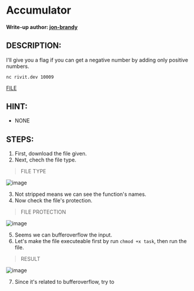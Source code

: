 # Accumulator
#### Write-up author: [jon-brandy](https://github.com/jon-brandy)
## DESCRIPTION:
I'll give you a flag if you can get a negative number by adding only positive numbers.

`nc rivit.dev 10009`

[FILE](https://ctflearn.com/challenge/download/1232)

## HINT: 
- NONE

## STEPS: 
1. First, download the file given.
2. Next, chech the file type.

> FILE TYPE

![image](https://user-images.githubusercontent.com/70703371/200119453-f57095c4-0e81-42f5-afb7-919820f5fa3a.png)

3. Not stripped means we can see the function's names.
4. Now check the file's protection.

> FILE PROTECTION

![image](https://user-images.githubusercontent.com/70703371/200119495-9eea49fe-0f09-4be6-bc6c-b2739ceab2bb.png)


5. Seems we can bufferoverflow the input.
6. Let's make the file executeable first by run `chmod +x task`, then run the file.

> RESULT

![image](https://user-images.githubusercontent.com/70703371/200119552-6b689cb2-8ed1-4a22-811b-f6a5410f8e3e.png)


7. Since it's related to bufferoverflow, try to
